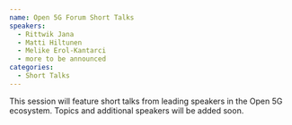 ```yaml
---
name: Open 5G Forum Short Talks
speakers:
  - Rittwik Jana
  - Matti Hiltunen
  - Melike Erol-Kantarci
  - more to be announced
categories:
  - Short Talks
---
```


This session will feature short talks from leading speakers in the Open 5G ecosystem. Topics and additional speakers will be added soon.